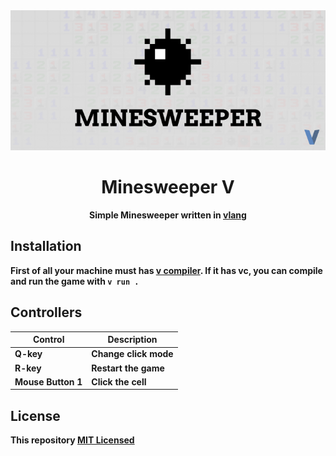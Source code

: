 <div align="center">
  <img src="./assets/banner.png" alt="banner" />
  <h1 >Minesweeper V</h1>
  <p><strong>Simple Minesweeper written in <a href="https://vlang.io">vlang</a></storng></p>
</div>

## Installation

First of all your machine must has [v compiler](https://vlang.io/). If it has vc, you can compile and run the game with `v run .`

## Controllers

|Control        |Description        |
|---------------|-------------------|
|Q-key          |Change click mode  |
|R-key          |Restart the game   |
|Mouse Button 1 |Click the cell     |

## License
This repository [MIT Licensed](./LICENSE)
